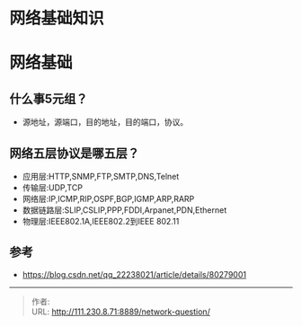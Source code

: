 # 网络基础知识


<!--more-->
# 网络基础
## 什么事5元组？
- 源地址，源端口，目的地址，目的端口，协议。

## 网络五层协议是哪五层？
- 应用层:HTTP,SNMP,FTP,SMTP,DNS,Telnet
- 传输层:UDP,TCP
- 网络层:IP,ICMP,RIP,OSPF,BGP,IGMP,ARP,RARP
- 数据链路层:SLIP,CSLIP,PPP,FDDI,Arpanet,PDN,Ethernet
- 物理层:IEEE802.1A,IEEE802.2到IEEE 802.11

## 参考
- https://blog.csdn.net/qq_22238021/article/details/80279001


---

> 作者:   
> URL: http://111.230.8.71:8889/network-question/  

